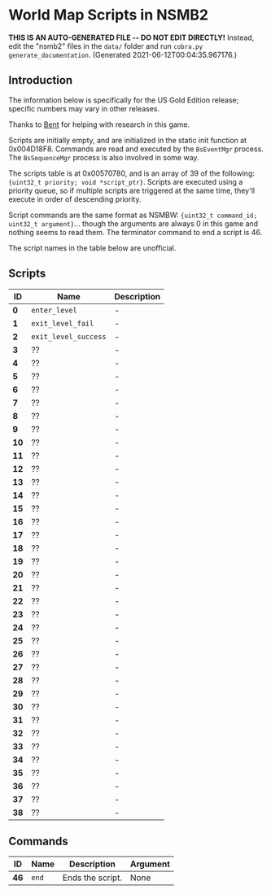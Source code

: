 # World Map Scripts in NSMB2

**THIS IS AN AUTO-GENERATED FILE -- DO NOT EDIT DIRECTLY!** Instead, edit the "nsmb2" files in the `data/` folder and run `cobra.py generate_documentation`. (Generated 2021-06-12T00:04:35.967176.)

## Introduction

The information below is specifically for the US Gold Edition release; specific numbers may vary in other releases.

Thanks to [Bent](https://github.com/RicBent) for helping with research in this game.

Scripts are initially empty, and are initialized in the static init function at 0x004D18F8. Commands are read and executed by the `BsEventMgr` process. The `BsSequenceMgr` process is also involved in some way.

The scripts table is at 0x00570780, and is an array of 39 of the following: `{uint32_t priority; void *script_ptr}`. Scripts are executed using a priority queue, so if multiple scripts are triggered at the same time, they'll execute in order of descending priority.

Script commands are the same format as NSMBW: `{uint32_t command_id; uint32_t argument}`... though the arguments are always 0 in this game and nothing seems to read them. The terminator command to end a script is 46.

The script names in the table below are unofficial.

## Scripts

ID | Name | Description
-- | ---- | -----------
**0** | `enter_level` | -
**1** | `exit_level_fail` | -
**2** | `exit_level_success` | -
**3** | ?? | -
**4** | ?? | -
**5** | ?? | -
**6** | ?? | -
**7** | ?? | -
**8** | ?? | -
**9** | ?? | -
**10** | ?? | -
**11** | ?? | -
**12** | ?? | -
**13** | ?? | -
**14** | ?? | -
**15** | ?? | -
**16** | ?? | -
**17** | ?? | -
**18** | ?? | -
**19** | ?? | -
**20** | ?? | -
**21** | ?? | -
**22** | ?? | -
**23** | ?? | -
**24** | ?? | -
**25** | ?? | -
**26** | ?? | -
**27** | ?? | -
**28** | ?? | -
**29** | ?? | -
**30** | ?? | -
**31** | ?? | -
**32** | ?? | -
**33** | ?? | -
**34** | ?? | -
**35** | ?? | -
**36** | ?? | -
**37** | ?? | -
**38** | ?? | -

## Commands

ID | Name | Description | Argument
-- | ---- | ----------- | --------
**46** | `end` | Ends the script. | None
